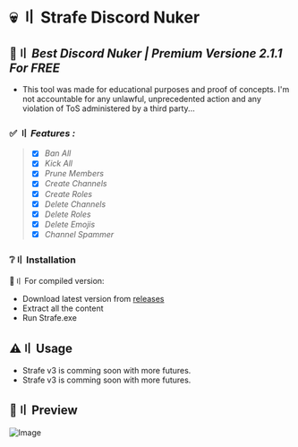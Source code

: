 # 💀 〢 Strafe Discord Nuker 

## 🔧〢 _Best Discord Nuker | Premium Versione 2.1.1 For FREE_
- This tool was made for educational purposes and proof of concepts. I'm not accountable for any unlawful, unprecedented action and any violation of ToS administered by a third party...

### ✅ 〢 *Features :*
> - [x] *Ban All*
> - [x] *Kick All*
> - [x] *Prune Members*
> - [x] *Create Channels*
> - [x] *Create Roles*
> - [x] *Delete Channels*
> - [x] *Delete Roles*
> - [x] *Delete Emojis*
> - [x] *Channel Spammer*
 
### ❔〢 Installation
 📌〢 For compiled version:
 
- Download latest version from [releases](https://github.com/masked1337/Strafe/releases)
- Extract all the content
- Run Strafe.exe

## ⚠️〢 Usage
- Strafe v3 is comming soon with more futures.
- Strafe v3 is comming soon with more futures.
 
## 📸〢 Preview
![Image](https://cdn.discordapp.com/attachments/1262676536813813781/1347206139921567825/image.png?ex=67cafafd&is=67c9a97d&hm=7f2265199a33b6544547257801a9c86b059dcf5537f0c9627fddb31883becf02&)

